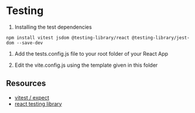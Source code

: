 # Testing

1. Installing the test dependencies

`npm install vitest jsdom @testing-library/react @testing-library/jest-dom --save-dev`

1. Add the tests.config.js file to your root folder of your React App

1. Edit the vite.config.js using the template given in this folder


## Resources

- [vitest / expect](https://vitest.dev/api/expect.html)
- [react testing library](https://testing-library.com/docs/)
